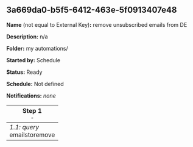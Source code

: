 ## 3a669da0-b5f5-6412-463e-5f0913407e48

**Name** (not equal to External Key)**:** remove unsubscribed emails from DE

**Description:** n/a

**Folder:** my automations/

**Started by:** Schedule

**Status:** Ready

**Schedule:** Not defined

**Notifications:** _none_


| Step 1<br>_<small>-</small>_ |
| --- |
| _1.1: query_<br>emailstoremove |
